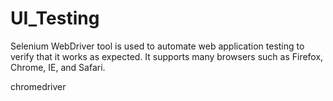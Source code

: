 # UI_Testing

Selenium WebDriver tool is used to automate web application testing to verify that it works as expected. It supports many browsers such as Firefox, Chrome, IE, and Safari.

chromedriver
